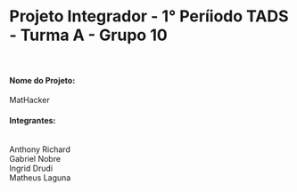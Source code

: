 <h1>Projeto Integrador - 1° Períiodo TADS - Turma A - Grupo 10</h1>
<br><h4>Nome do Projeto:</h4> MatHacker
<br><h4>Integrantes:</h4> <br>Anthony Richard
             <br>Gabriel Nobre
             <br>Ingrid Drudi
             <br>Matheus Laguna
